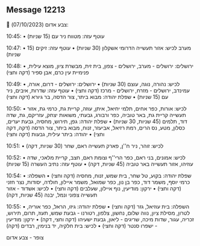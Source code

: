 ## Message 12213

🔴 צבע אדום (07/10/2023):

10:45:
• עוטף עזה: מטווח ניר עם (15 שניות)

10:47:
• מערב לכיש: אזור תעשייה הדרומי אשקלון (30 שניות)
• עוטף עזה: זיקים (15 שניות)

10:48:
• ירושלים: ירושלים - מערב, ירושלים - צפון, בית זית, מבשרת ציון, מוצא עילית, פנימיית עין כרם, אבן ספיר (דקה וחצי)

10:49:
• לכיש: נהורה, נוגה, עוצם (30 שניות)
• ירושלים: ירושלים - דרום, אורה, עמינדב, ירושלים - מזרח, ירושלים - מרכז (דקה וחצי)
• עוטף עזה: שדרות, איבים, ניר עם (15 שניות)
• שפלת יהודה: מבוא ביתר, צור הדסה, בר גיורא (דקה וחצי)

10:50:
• לכיש: אורות, כפר אחים, תלמי יחיאל, איתן, עוזה, קריית גת, כרמי גת, אזור תעשייה קריית גת, באר טוביה, כפר ורבורג, גבעתי, משואות יצחק, עזריקם, גת, שדה דוד, תלמים (45 שניות, 30 שניות)
• שפלת יהודה: גפן, תירוש, מחסיה, גבעת יערים, כסלון, מטע, נס הרים, רמת רזיאל, אביעזר, זנוח, מבוא ביתר, צור הדסה (דקה, דקה וחצי)
• יהודה: ביתר עילית, גבעות (דקה וחצי)

10:51:
• לכיש: זוהר, ניר ח''ן, פארק תעשייה ראם, שחר (30 שניות, דקה)

10:52:
• לכיש: אמונים, בני ראם, כפר הרי''ף וצומת ראם, חצב, קריית מלאכי, שדה עוזיהו, אזור תעשייה באר טוביה (45 שניות, דקה)
• עוטף עזה: נתיב העשרה (15 שניות)

10:54:
• שפלת יהודה: בקוע, טל שחר, בית שמש, זנוח, מחסיה (דקה וחצי)
• השפלה: כרמי יוסף, משמר דוד, כפר בן נון, כפר שמואל, משמר איילון, חולדה, יסודות, נצר חזני (דקה וחצי)
• ירקון: מודיעין, נוף איילון, שעלבים (דקה וחצי)
• לכיש: אשדוד - אזור תעשייה צפוני ונמל, יבנה (45 שניות, דקה)

10:55:
• השפלה: בית עוזיאל, גזר (דקה וחצי)
• שפלת יהודה: גיזו, הראל, כפר אוריה, לטרון, מסילת ציון, נווה שלום, נחשון, צלפון, רטורנו - גבעת שמש, תעוז, תרום, תירוש, זכריה, עגור, שדות מיכה, שריגים - ליאון, גבעת ישעיהו (דקה וחצי, דקה)
• ירקון: מודיעין - ישפרו סנטר (דקה וחצי)
• לכיש: בית חלקיה, יד בנימין, רבדים (דקה)

צופר - צבע אדום

